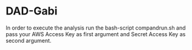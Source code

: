 # DAD-Gabi

In order to execute the analysis run the bash-script compandrun.sh and pass your AWS Access Key as first argument and Secret Access Key as second argument.